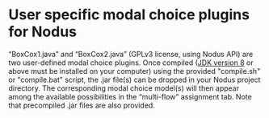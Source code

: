 # User specific modal choice plugins for Nodus

“BoxCox1.java” and “BoxCox2.java” (GPLv3 license, using Nodus API) are two user-defined modal choice 
plugins. Once compiled 
([JDK version 8](http://www.oracle.com/technetwork/java/javase/downloads/index.html) 
or above must be installed on your computer) using the provided 
"compile.sh" or "compile.bat" script, the .jar file(s) can be dropped in your Nodus project 
directory. The corresponding modal choice model(s) will then appear among 
the available possibilities in the “multi-flow” assignment tab. Note that 
precompiled .jar files are also provided.





